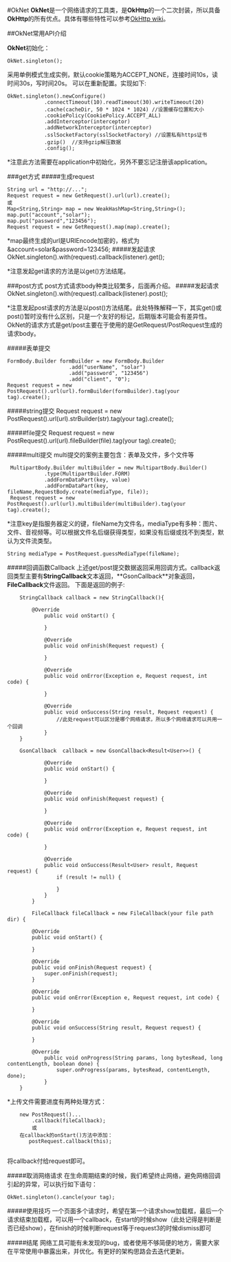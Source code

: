 #OkNet
**OkNet**是一个网络请求的工具类，是**OkHttp**的一个二次封装，所以具备**OkHttp**的所有优点。具体有哪些特性可以参考[OkHttp wiki](https://github.com/square/okhttp/wiki)。

##OkNet常用API介绍

**OkNet**初始化：

	OkNet.singleton();
	
采用单例模式生成实例，默认cookie策略为ACCEPT_NONE，连接时间10s，读时间30s，写时间20s。
可以在重新配置。实现如下:
	
	OkNet.singleton().newConfigure()
                .connectTimeout(10).readTimeout(30).writeTimeout(20)
                .cache(cacheDir, 50 * 1024 * 1024) //设置缓存位置和大小
                .cookiePolicy(CookiePolicy.ACCEPT_ALL)
                .addInterceptor(interceptor)
                .addNetworkInterceptor(interceptor)
                .sslSocketFactory(sslSocketFactory) //设置私有https证书
                .gzip()  //支持gzip解压数据
                .config();
	
*注意此方法需要在application中初始化，另外不要忘记注册该application。

###get方式
#####生成request

	String url = "http://...";
	Request request = new GetRequest().url(url).create();
	或
	Map<String,String> map = new WeakHashMap<String,String>();
	map.put("account","solar");
	map.put("password","123456");
	Request request = new GetRequest().map(map).create();
	
*map最终生成的url是URIEncode加密的，格式为&account=solar&password=123456;
#####发起请求
	OkNet.singleton().with(request).callback(listener).get();
	
*注意发起get请求的方法是以get()方法结尾。

###post方式
post方式请求body种类比较繁多，后面再介绍。
#####发起请求
	OkNet.singleton().with(request).callback(listener).post();

*注意发起post请求的方法是以post()方法结尾。此处特殊解释一下，其实get()或post()暂时没有什么区别，只是一个友好的标记，后期版本可能会有差异性。OkNet的请求方式是get/post主要在于使用的是GetRequest/PostRequest生成的请求body。

#####表单提交

	FormBody.Builder formBuilder = new FormBody.Builder
                        .add("userName", "solar")
                        .add("password", "123456")
                        .add("client", "0");
   	Request request = new PostRequest().url(url).formBuilder(formBuilder).tag(your tag).create();
	
#####string提交
	Request request = new PostRequest().url(url).strBuilder(str).tag(your tag).create();
	
#####file提交
	Request request = new PostRequest().url(url).fileBuilder(file).tag(your tag).create();
	
#####multi提交
multi提交的案例主要包含：表单及文件，多个文件等
	
	 MultipartBody.Builder multiBuilder = new MultipartBody.Builder()
                .type(MultipartBuilder.FORM)
                .addFormDataPart(key, value)
                .addFormDataPart(key, fileName,RequestBody.create(mediaType, file));
     Request request = new PostRequest().url(url).multiBuilder(multiBuilder).tag(your tag).create();
                
*注意key是指服务器定义的键，fileName为文件名，mediaType有多种：图片、文件、音视频等。可以根据文件名后缀获得类型，如果没有后缀或找不到类型，默认为文件流类型。
	
	String mediaType = PostRequest.guessMediaType(fileName);
	
#####回调函数Callback
上述get/post提交数据返回采用回调方式。callback返回类型主要有**StringCallback**文本返回，**GsonCallback<T>**对象返回，**FileCallback**文件返回。
下面是返回的例子:

~~~
	StringCallback callback = new StringCallback(){
	
		@Override
            public void onStart() {
                
            }

            @Override
            public void onFinish(Request request) {
                
            }

            @Override
            public void onError(Exception e, Request request, int code) {

            }

            @Override
            public void onSuccess(String result, Request request) {
                //此处request可以区分是哪个网络请求，所以多个网络请求可以共用一个回调
            }
	}
	
	GsonCallback  callback = new GsonCallback<Result<User>>() {

            @Override
            public void onStart() {
               
            }

            @Override
            public void onFinish(Request request) {
                
            }

            @Override
            public void onError(Exception e, Request request, int code) {

            }

            @Override
            public void onSuccess(Result<User> result, Request request) {
                if (result != null) {
                    
                }
            }
        }
        
        FileCallback fileCallback = new FileCallback(your file path dir) {

        @Override
        public void onStart() {
        	  
        }

        @Override
        public void onFinish(Request request) {
            super.onFinish(request);
        }

        @Override
        public void onError(Exception e, Request request, int code) {

        }

        @Override
        public void onSuccess(String result, Request request) {
            
        }
        
        @Override
            public void onProgress(String params, long bytesRead, long contentLength, boolean done) {
                super.onProgress(params, bytesRead, contentLength, done);
            }
    }
~~~
*上传文件需要进度有两种处理方式：

~~~
	new PostRequest()...
		.callback(fileCallback);
		或
	在callback的onStart()方法中添加：
       postRequest.callback(this);
	
~~~
将callback付给request即可。

#####取消网络请求
在生命周期结束的时候，我们希望终止网络，避免网络回调引起的异常，可以执行如下语句：

	OkNet.singleton().cancle(your tag);


#####使用技巧
一个页面多个请求时，希望在第一个请求show加载框，最后一个请求结束加载框，可以用一个callback，在start的时候show（此处记得是判断是否已经show），在finish的时候判断request等于request3的时候dismiss即可

	
#####结尾
网络工具可能有未发现的bug，或者使用不够简便的地方，需要大家在平常使用中暴露出来，并优化。有更好的架构思路会去迭代更新。

